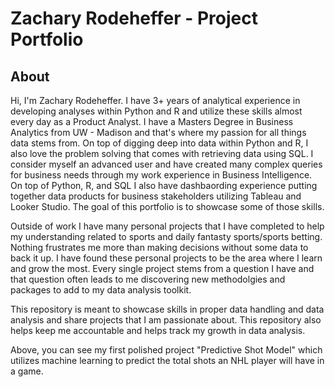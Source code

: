 # Zachary Rodeheffer - Project Portfolio
## About
Hi, I'm Zachary Rodeheffer. I have 3+ years of analytical experience in developing analyses within Python and R and utilize these skills almost every day as a Product Analyst. I have a Masters Degree in Business Analytics from UW - Madison and that's where my passion for all things data stems from. On top of digging deep into data within Python and R, I also love the problem solving that comes with retrieving data using SQL. I consider myself an advanced user and have created many complex queries for business needs through my work experience in Business Intelligence. On top of Python, R, and SQL I also have dashbaording experience putting together data products for business stakeholders utilizing Tableau and Looker Studio. The goal of this portfolio is to showcase some of those skills.

Outside of work I have many personal projects that I have completed to help my understanding related to sports and daily fantasty sports/sports betting. Nothing frustrates me more than making decisions without some data to back it up. I have found these personal projects to be the area where I learn and grow the most. Every single project stems from a question I have and that question often leads to me discovering new methodolgies and packages to add to my data analysis toolkit.

This repository is meant to showcase skills in proper data handling and data analysis and share projects that I am passionate about. This repository also helps keep me accountable and helps track my growth in data analysis. 

Above, you can see my first polished project "Predictive Shot Model" which utilizes machine learning to predict the total shots an NHL player will have in a game.
